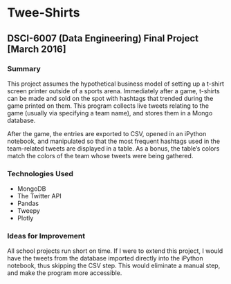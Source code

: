 # Twee-Shirts

## DSCI-6007 (Data Engineering) Final Project [March 2016]

### Summary

This project assumes the hypothetical business model of setting up a t-shirt screen printer outside of a sports arena. Immediately after a game, t-shirts can be made and sold on the spot with hashtags that trended during the game printed on them. This program collects live tweets relating to the game (usually via specifying a team name), and stores them in a Mongo database.

After the game, the entries are exported to CSV, opened in an iPython notebook, and manipulated so that the most frequent hashtags used in the team-related tweets are displayed in a table. As a bonus, the table’s colors match the colors of the team whose tweets were being gathered. 

### Technologies Used

* MongoDB
* The Twitter API
* Pandas
* Tweepy
* Plotly

### Ideas for Improvement

All school projects run short on time. If I were to extend this project, I would have the tweets from the database imported directly into the iPython notebook, thus skipping the CSV step. This would eliminate a manual step, and make the program more accessible. 

